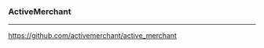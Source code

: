 ### ActiveMerchant
---

https://github.com/activemerchant/active_merchant

```
```

```

```

```

```
